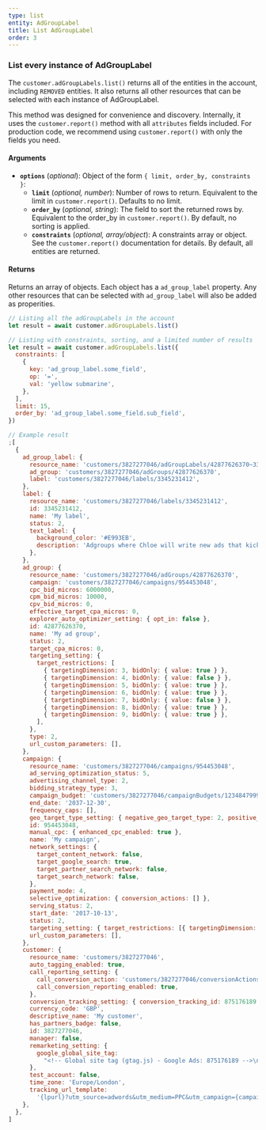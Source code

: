 ```yaml
---
type: list
entity: AdGroupLabel
title: List AdGroupLabel
order: 3
---
```


### List every instance of AdGroupLabel

The `customer.adGroupLabels.list()` returns all of the entities in the account, including `REMOVED` entities. It also returns all other resources that can be selected with each instance of AdGroupLabel.

This method was designed for convenience and discovery. Internally, it uses the `customer.report()` method with all `attributes` fields included. For production code, we recommend using `customer.report()` with only the fields you need.

#### Arguments

- **`options`** (_optional_): Object of the form `{ limit, order_by, constraints }`:
  - **`limit`** (_optional, number_): Number of rows to return. Equivalent to the limit in `customer.report()`. Defaults to no limit.
  - **`order_by`** (_optional, string_): The field to sort the returned rows by. Equivalent to the order_by in `customer.report()`. By default, no sorting is applied.
  - **`constraints`** (_optional, array/object_): A constraints array or object. See the `customer.report()` documentation for details. By default, all entities are returned.

#### Returns

Returns an array of objects.
Each object has a `ad_group_label` property. Any other resources that can be selected with `ad_group_label` will also be added as properities.

```javascript
// Listing all the adGroupLabels in the account
let result = await customer.adGroupLabels.list()

// Listing with constraints, sorting, and a limited number of results
let result = await customer.adGroupLabels.list({
  constraints: [
    {
      key: 'ad_group_label.some_field',
      op: '=',
      val: 'yellow submarine',
    },
  ],
  limit: 15,
  order_by: 'ad_group_label.some_field.sub_field',
})
```

```javascript
// Example result
;[
  {
    ad_group_label: {
      resource_name: 'customers/3827277046/adGroupLabels/42877626370~3345231412',
      ad_group: 'customers/3827277046/adGroups/42877626370',
      label: 'customers/3827277046/labels/3345231412',
    },
    label: {
      resource_name: 'customers/3827277046/labels/3345231412',
      id: 3345231412,
      name: 'My label',
      status: 2,
      text_label: {
        background_color: '#E993EB',
        description: 'Adgroups where Chloe will write new ads that kick butt.',
      },
    },
    ad_group: {
      resource_name: 'customers/3827277046/adGroups/42877626370',
      campaign: 'customers/3827277046/campaigns/954453048',
      cpc_bid_micros: 6000000,
      cpm_bid_micros: 10000,
      cpv_bid_micros: 0,
      effective_target_cpa_micros: 0,
      explorer_auto_optimizer_setting: { opt_in: false },
      id: 42877626370,
      name: 'My ad group',
      status: 2,
      target_cpa_micros: 0,
      targeting_setting: {
        target_restrictions: [
          { targetingDimension: 3, bidOnly: { value: true } },
          { targetingDimension: 4, bidOnly: { value: false } },
          { targetingDimension: 5, bidOnly: { value: true } },
          { targetingDimension: 6, bidOnly: { value: true } },
          { targetingDimension: 7, bidOnly: { value: false } },
          { targetingDimension: 8, bidOnly: { value: true } },
          { targetingDimension: 9, bidOnly: { value: true } },
        ],
      },
      type: 2,
      url_custom_parameters: [],
    },
    campaign: {
      resource_name: 'customers/3827277046/campaigns/954453048',
      ad_serving_optimization_status: 5,
      advertising_channel_type: 2,
      bidding_strategy_type: 3,
      campaign_budget: 'customers/3827277046/campaignBudgets/1234847999',
      end_date: '2037-12-30',
      frequency_caps: [],
      geo_target_type_setting: { negative_geo_target_type: 2, positive_geo_target_type: 4 },
      id: 954453048,
      manual_cpc: { enhanced_cpc_enabled: true },
      name: 'My campaign',
      network_settings: {
        target_content_network: false,
        target_google_search: true,
        target_partner_search_network: false,
        target_search_network: false,
      },
      payment_mode: 4,
      selective_optimization: { conversion_actions: [] },
      serving_status: 2,
      start_date: '2017-10-13',
      status: 2,
      targeting_setting: { target_restrictions: [{ targetingDimension: 3, bidOnly: { value: false } }] },
      url_custom_parameters: [],
    },
    customer: {
      resource_name: 'customers/3827277046',
      auto_tagging_enabled: true,
      call_reporting_setting: {
        call_conversion_action: 'customers/3827277046/conversionActions/179',
        call_conversion_reporting_enabled: true,
      },
      conversion_tracking_setting: { conversion_tracking_id: 875176189 },
      currency_code: 'GBP',
      descriptive_name: 'My customer',
      has_partners_badge: false,
      id: 3827277046,
      manager: false,
      remarketing_setting: {
        google_global_site_tag:
          "<!-- Global site tag (gtag.js) - Google Ads: 875176189 -->\n<script async src=\"https://www.googletagmanager.com/gtag/js?id=AW-875176189\"></script>\n<script>\n  window.dataLayer = window.dataLayer || [];\n  function gtag(){dataLayer.push(arguments);}\n  gtag('js', new Date());\n\n  gtag('config', 'AW-875176189');\n</script>\n",
      },
      test_account: false,
      time_zone: 'Europe/London',
      tracking_url_template:
        '{lpurl}?utm_source=adwords&utm_medium=PPC&utm_campaign={campaignid}&utm_term={ifsearch:{keyword}}{ifcontent:{placement}}&utm_content={creative}&network={network}&adgroupid={adgroupid}&matchtype={matchtype}&adposition={adposition}&targetid={targetid}&target={target}&device={device}&devicemodel={devicemodel}',
    },
  },
]
```
